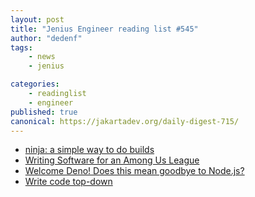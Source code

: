 ```yaml
---
layout: post
title: "Jenius Engineer reading list #545"
author: "dedenf"
tags:
    - news
    - jenius

categories:
    - readinglist
    - engineer
published: true
canonical: https://jakartadev.org/daily-digest-715/
---
```


- [ninja: a simple way to do builds](https://jvns.ca/blog/2020/10/26/ninja--a-simple-way-to-do-builds/)
- [Writing Software for an Among Us League](https://healeycodes.com/writing-software-for-an-among-us-league/)
- [Welcome Deno! Does this mean goodbye to Node.js?](https://www.stackbuilders.com/news/welcome-deno-does-this-mean-goodbye-to-node-js)
- [Write code top-down](https://www.teamten.com/lawrence/programming/write-code-top-down.html)
